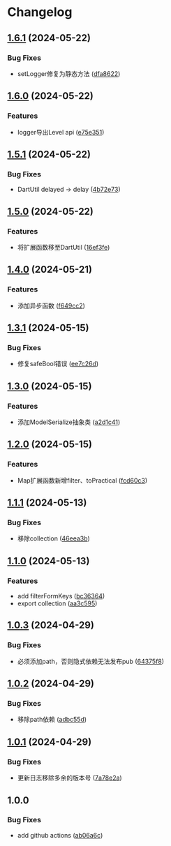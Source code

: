 # Changelog

## [1.6.1](https://github.com/luoyi58624/luoyi_dart_base/compare/v1.6.0...v1.6.1) (2024-05-22)


### Bug Fixes

* setLogger修复为静态方法 ([dfa8622](https://github.com/luoyi58624/luoyi_dart_base/commit/dfa8622492faabc18c6f01e15731f4acfdf7cfc5))

## [1.6.0](https://github.com/luoyi58624/luoyi_dart_base/compare/v1.5.1...v1.6.0) (2024-05-22)


### Features

* logger导出Level api ([e75e351](https://github.com/luoyi58624/luoyi_dart_base/commit/e75e351ea9fc588f83251b4f83bb927b32c8b6c3))

## [1.5.1](https://github.com/luoyi58624/luoyi_dart_base/compare/v1.5.0...v1.5.1) (2024-05-22)


### Bug Fixes

* DartUtil delayed -&gt; delay ([4b72e73](https://github.com/luoyi58624/luoyi_dart_base/commit/4b72e738e0dea4a59405f415cd3abb9aa7a950de))

## [1.5.0](https://github.com/luoyi58624/luoyi_dart_base/compare/v1.4.0...v1.5.0) (2024-05-22)


### Features

* 将扩展函数移至DartUtil ([16ef3fe](https://github.com/luoyi58624/luoyi_dart_base/commit/16ef3fe047ff903825d97fb89ad2e533f183db93))

## [1.4.0](https://github.com/luoyi58624/luoyi_dart_base/compare/v1.3.1...v1.4.0) (2024-05-21)


### Features

* 添加异步函数 ([f649cc2](https://github.com/luoyi58624/luoyi_dart_base/commit/f649cc2a481de3e3073c3dea87632409cdff7ef4))

## [1.3.1](https://github.com/luoyi58624/luoyi_dart_base/compare/v1.3.0...v1.3.1) (2024-05-15)


### Bug Fixes

* 修复safeBool错误 ([ee7c26d](https://github.com/luoyi58624/luoyi_dart_base/commit/ee7c26d5110bcdb4bf3bd4c528af6fb7bef4f2d9))

## [1.3.0](https://github.com/luoyi58624/luoyi_dart_base/compare/v1.2.0...v1.3.0) (2024-05-15)


### Features

* 添加ModelSerialize抽象类 ([a2d1c41](https://github.com/luoyi58624/luoyi_dart_base/commit/a2d1c410f7fcd39e414e3f4d16e68e0dd266481f))

## [1.2.0](https://github.com/luoyi58624/luoyi_dart_base/compare/v1.1.1...v1.2.0) (2024-05-15)


### Features

* Map扩展函数新增filter、toPractical ([fcd60c3](https://github.com/luoyi58624/luoyi_dart_base/commit/fcd60c3615b78a806903a808542c84261feb6a44))

## [1.1.1](https://github.com/luoyi58624/luoyi_dart_base/compare/v1.1.0...v1.1.1) (2024-05-13)


### Bug Fixes

* 移除collection ([46eea3b](https://github.com/luoyi58624/luoyi_dart_base/commit/46eea3bd0895ef0fa95122d418c7e330a677a66c))

## [1.1.0](https://github.com/luoyi58624/luoyi_dart_base/compare/v1.0.3...v1.1.0) (2024-05-13)


### Features

* add filterFormKeys ([bc36364](https://github.com/luoyi58624/luoyi_dart_base/commit/bc36364a38d578f72c081f336954e03b9c7a27c6))
* export collection ([aa3c595](https://github.com/luoyi58624/luoyi_dart_base/commit/aa3c59507f291a20eb1b980a7d08db56019559cb))

## [1.0.3](https://github.com/luoyi58624/luoyi_dart_base/compare/v1.0.2...v1.0.3) (2024-04-29)


### Bug Fixes

* 必须添加path，否则隐式依赖无法发布pub ([64375f8](https://github.com/luoyi58624/luoyi_dart_base/commit/64375f8a7be1a25bafbce9e78ab179c5756b6059))

## [1.0.2](https://github.com/luoyi58624/luoyi_dart_base/compare/v1.0.1...v1.0.2) (2024-04-29)


### Bug Fixes

* 移除path依赖 ([adbc55d](https://github.com/luoyi58624/luoyi_dart_base/commit/adbc55df0e0a44c39a6d3a7f5a9cd4b4f18c5af8))

## [1.0.1](https://github.com/luoyi58624/luoyi_dart_base/compare/v1.0.0...v1.0.1) (2024-04-29)


### Bug Fixes

* 更新日志移除多余的版本号 ([7a78e2a](https://github.com/luoyi58624/luoyi_dart_base/commit/7a78e2aa394806e34446e63d25d71527f81a2e7a))

## 1.0.0


### Bug Fixes

* add github actions ([ab06a6c](https://github.com/luoyi58624/luoyi_dart_base/commit/ab06a6c9d24062da444f19478d8e249c20b0e3f9))

